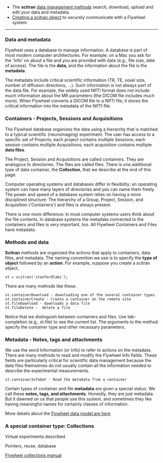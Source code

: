 * The **scitran** [data management methods](data-management) search, download, upload and edit your data and metadata.
* [Creating a scitran object](Connecting-and-Authentication) to securely communicate with a Flywheel system 

***

### Data and metadata
Flywheel uses a database to manage information.  A database is part of most modern computer architectures. For example, on a Mac you ask for the 'Info' on about a file and you are provided with data (e.g., file size, date of access). The file is the **data**, and the information about the file is the **metadata**. 

The metadata include critical scientific information (TR, TE, voxel size, number of diffusion directions, ...). Such information is not always part of the data file.  For example, the widely used NIfTI format does not include much information about the MR parameters (the DICOM file includes much more). When Flywheel converts a DICOM file to a NIfTI file, it stores the critical information into the metadata of the NIfTI file.  

### Containers - Projects, Sessions and Acquisitions
The Flywheel database organizes the data using a hierarchy that is matched to a typical scientific (neuroimaging) experiment. The user has access to a specific set of Projects; each project contains multiple Sessions; each session contains multiple Acquisitions; each acquisition contains multiple **data files**.  

The Project, Session and Acquisitions are called containers.  They are analogous to directories. The files are called files.  There is one additional type of data container, the **Collection**, that we describe at the end of this page.

Computer operating systems and databases differ in flexibility; an operating system can have many layers of directories and you can name them freely.  The power and speed of a database system relies on having a more disciplined structure:  The hierarchy of a Group, Project, Session, and Acquisition ('Containers') and files is always present.

There is one more difference: In most computer systems users think about the file contents. In database systems the metadata connected to the containers and files is very important, too. All Flywheel Containers and Files have metadata. 

### Methods and data

**Scitran** methods are organized the actions that apply to containers, data files, and metadata. The naming convention we use is to specify the **type of object** followed by an **action**.  For example, suppose you create a scitran object, 

    st = scitran('stanfordlabs');

There are many methods like these.
```
st.containerDownload - downloading one of the several container types
st.containerCreate - Create a container on the remote site
st.fileDownload - downloads a data file
st.fileDelete -  delete a file
```
Notice that we distinguish between containers and files.  Use tab-completion (e.g., st.file<Tab>) to see the current list. The arguments to the method specify the container type and other necessary parameters. 

### Metadata - Notes, tags and attachments

We use the word Information (or Info) to refer to actions on the metadata. There are many methods to read and modify the Flywheel Info fields.  These fields are particularly critical for scientific data management because the data files themselves do not usually contain all the information needed to describe the experimental measurements.

    st.containerInfoGet - Read the metadata from a container

Certain types of container and file **metadata** are given a special status.  We call these **notes, tags, and attachments**.  Honestly, they are just metadata.  But it dawned on us that people use this system, and sometimes they like having meaningful names for certainly classes of information. 

More details about the [Flywheel data model are here](Flywheel-data-model)

### A special container type: Collections

Virtual experiments described

Pointers, reuse, database

[Flywheel collections manual](https://docs.flywheel.io/display/EM/Using+Collections)